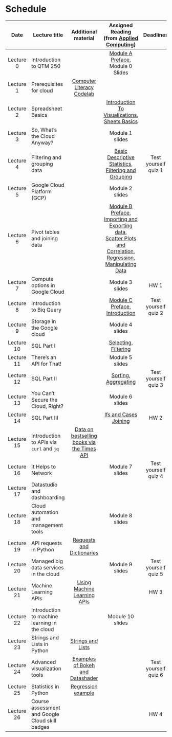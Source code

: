 # Schedule

| Date | Lecture title | Additional material |Assigned Reading <br> (from [Applied Computing](https://runestone.academy/runestone/books/published/ac1/index.html)) | Deadlines |
|:---:|---|:---:|:---:|:---:|
|Lecture 0| Introduction to QTM 250 | | [Module A Preface](https://runestone.academy/runestone/books/published/ac1/module_a_preface.html), <br> Module 0 Slides |  |
|Lecture 1| Prerequisites for cloud | [Computer Literacy Codelab](https://codelabs-jacobson.s3.us-east-2.amazonaws.com/essential-computer-literacy/index.html#0) |   |  |
|Lecture 2| Spreadsheet Basics | | [Introduction To Visualizations](https://runestone.academy/runestone/books/published/ac1/introduction_to_visualizations/toctree.html), <br> [Sheets Basics](https://runestone.academy/runestone/books/published/ac1/sheets_basics/toctree.html) |  |
|Lecture 3| So, What’s the Cloud Anyway? |  | Module 1 slides | |
|Lecture 4| Filtering and grouping data | | [Basic Descriptive Statistics](https://runestone.academy/runestone/books/published/ac1/basic_descriptive_statistics/toctree.html), <br> [Filtering and Grouping](https://runestone.academy/runestone/books/published/ac1/filtering_and_grouping/toctree.html)  | Test yourself quiz 1  |
|Lecture 5| Google Cloud Platform (GCP) |  | Module 2 slides |  |
|Lecture 6| Pivot tables and joining data  | | [Module B Preface](https://runestone.academy/runestone/books/published/ac1/module_b_preface.html), <br> [Importing and Exporting data](https://runestone.academy/runestone/books/published/ac1/importing_and_exporting_data/toctree.html), <br> [Scatter Plots and Correlation](https://runestone.academy/runestone/books/published/ac1/scatter_plots_and_correlation/toctree.html), [Regression](https://runestone.academy/runestone/books/published/ac1/regression_and_line_of_best_fit/toctree.html), <br> [Manipulating Data](https://runestone.academy/runestone/books/published/ac1/manipulating_data/toctree.html) |  |
|Lecture 7| Compute options in Google Cloud | | Module 3 slides | HW 1|
|Lecture 8| Introduction to Biq Query | |[Module C Preface](https://runestone.academy/runestone/books/published/ac1/module_c_preface.html), <br> [Introduction](https://runestone.academy/runestone/books/published/ac1/sql/introduction.html) | Test yourself quiz 2|
|Lecture 9| Storage in the Google cloud |  | Module 4 slides ||
|Lecture 10 | SQL Part I |  | [Selecting](https://runestone.academy/runestone/books/published/ac1/sql/selecting.html), <br> [Filtering](https://runestone.academy/runestone/books/published/ac1/sql/filtering.html) | |
|Lecture 11| There’s an API for That! | | Module 5 slides | |
|Lecture 12| SQL Part II | |[Sorting](https://runestone.academy/runestone/books/published/ac1/sql/sorting.html), <br> [Aggregating](https://runestone.academy/runestone/books/published/ac1/sql/aggregating.html) | Test yourself quiz 3 |
|Lecture 13| You Can’t Secure the Cloud, Right? | | Module 6 slides ||
|Lecture 14| SQL Part III| | [Ifs and Cases](https://runestone.academy/runestone/books/published/ac1/sql/ifs_and_cases.html)<br>  [Joining](https://runestone.academy/runestone/books/published/ac1/sql/joining.html)| HW 2 |
|Lecture 15| Introduction to APIs via `curl` and `jq` | [Data on bestselling books via the Times API](https://colab.research.google.com/drive/1plE4pQTvvxoLWZfE-XygTJ2QAxWxf8xl?usp=sharing) | ||
|Lecture 16| It Helps to Network | | Module 7 slides | Test yourself quiz 4|
|Lecture 17| Datastudio and dashboarding |  | |  |
|Lecture 18| Cloud automation and management tools | |Module 8 slides | |
|Lecture 19| API requests in Python | [Requests and Dictionaries](https://colab.research.google.com/drive/1aBPNnjW2YO8FIQUaDmhx_10QfexsXpff?usp=sharing) | ||
|Lecture 20| Managed big data services in the cloud | | Module 9 slides  | Test yourself quiz 5 |
|Lecture 21| Machine Learning APIs | [Using Machine Learning APIs](https://colab.research.google.com/drive/1OHGs7vDWc8B_HzxR9DukuTtxS158XGJv?usp=sharing) | | HW 3  |
|Lecture 22|  Introduction to machine learning in the cloud | |Module 10 slides | |
|Lecture 23| Strings and Lists in Python | [Strings and Lists](https://colab.research.google.com/drive/17mq9MKx_LRUlG0LuXcNcpE7qNvogW96t?usp=sharing) |  | |
|Lecture 24| Advanced visualization tools | [Examples of Bokeh and Datashader](https://colab.research.google.com/drive/12k1fQTyVh_-i-mRg4Vcue0G0sY9k0QRM?usp=sharing) ||Test yourself quiz 6|
|Lecture 25| Statistics in Python | [Regression example](https://colab.research.google.com/github/jeremyallenjacobson/qtm350/blob/master/CourseAssets/project-template/project-regression-example.ipynb) |  | |
|Lecture 26| Course assessment and Google Cloud skill badges | | |HW 4 |
